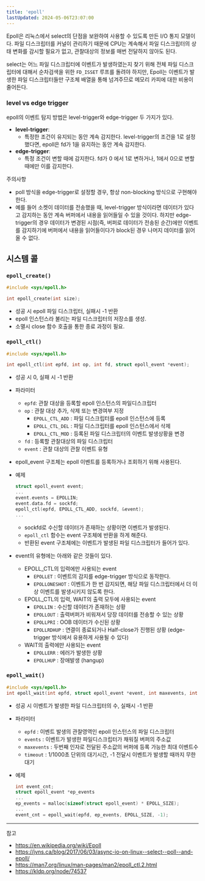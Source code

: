 ```yaml
---
title: 'epoll'
lastUpdated: 2024-05-06T23:07:00
---
```


Epoll은 리눅스에서 select의 단점을 보완하여 사용할 수 있도록 만든 I/O 통지 모델이다. 파일 디스크립터를 커널이 관리하기 때문에 CPU는 계속해서 파일 디스크립터의 상태 변화를 감시할 필요가 없고, 관찰대상의 정보를 매번 전달하지 않아도 된다.

select는 어느 파일 디스크립터에 이벤트가 발생하였는지 찾기 위해 전체 파일 디스크립터에 대해서 순차검색을 위한 `FD_ISSET` 루프를 돌려야 하지만, Epoll는 이벤트가 발생한 파일 디스크립터들만 구조체 배열을 통해 넘겨주므로 메모리 카피에 대한 비용이 줄어든다. 

### level vs edge trigger

epoll의 이벤트 탐지 방법은 level-trigger와 edge-trigger 두 가지가 있다. 

- **level-trigger**:
  - 특정한 조건이 유지되는 동안 계속 감지한다. level-trigger의 조건을 1로 설정했다면, epoll은 fd가 1을 유지하는 동안 계속 감지한다. 
- **edge-trigger**:
  - 특정 조건이 변할 때에 감지한다. fd가 0 에서 1로 변하거나, 1에서 0으로 변할 때에만 이를 감지한다.

주의사항
- poll 방식을 edge-trigger로 설정할 경우, 항상 non-blocking 방식으로 구현해야 한다. 
- 예를 들어 소켓이 데이터를 전송했을 때, level-trigger 방식이라면 데이터가 있다고 감지하는 동안 계속 버퍼에서 내용을 읽어들일 수 있을 것이다. 하지만 edge-trigger의 경우 데이터가 변경된 시점(즉, 버퍼로 데이터가 전송된 순간)에만 이벤트를 감지하기에 버퍼에서 내용을 읽어들이다가 block된 경우 나머지 데이터를 읽어올 수 없다.

## 시스템 콜

### `epoll_create()`

```c
#include <sys/epoll.h>

int epoll_create(int size);
```

- 성공 시 epoll 파일 디스크립터, 실패시 -1 반환
- epoll 인스턴스라 불리는 파일 디스크립터의 저장소를 생성.
- 소멸시 close 함수 호출을 통한 종료 과정이 필요.

### `epoll_ctl()`
 
```c
#include <sys/epoll.h>

int epoll_ctl(int epfd, int op, int fd, struct epoll_event *event);
```

- 성공 시 0, 실패 시 -1 반환
- 파라미터
    - `epfd`: 관찰 대상을 등록할 epoll 인스턴스의 파일디스크립터
    - `op` : 관찰 대상 추가, 삭제 또는 변경여부 지정
        - `EPOLL_CTL_ADD` : 파일 디스크립터를 epoll 인스턴스에 등록
        - `EPOLL_CTL_DEL` : 파일 디스크립터를 epoll 인스턴스에서 삭제
        - `EPOLL_CTL_MOD` : 등록된 파일 디스크립터의 이벤트 발생상황을 변경
    - `fd` : 등록할 관찰대상의 파일 디스크립터
    - `event` : 관찰 대상의 관찰 이벤트 유형


- epoll_event 구조체는 epoll 이벤트를 등록하거나 조회하기 위해 사용된다.
- 예제

    ```c
    struct epoll_event event;
    ...
    event.events = EPOLLIN;
    event.data.fd = sockfd;
    epoll_ctl(epfd, EPOLL_CTL_ADD, sockfd, &event);
    ...
    ```

    - sockfd로 수신할 데이터가 존재하는 상황이면 이벤트가 발생된다.
    - `epoll_ctl` 함수는 event 구조체에 반환을 하게 해준다.
    - 반환된 event 구조체에는 이벤트가 발생된 파일 디스크립터가 들어가 있다.

- event의 유형에는 아래와 같은 것들이 있다.
  - EPOLL_CTL의 입력에만 사용되는 event
    - `EPOLLET` : 이벤트의 감지를 edge-trigger 방식으로 동작한다.
    - `EPOLLONESHOT` : 이벤트가 한 번 감지되면, 해당 파일 디스크립터에서 더 이상 이벤트를 발생시키지 않도록 한다.
  - EPOLL_CTL의 입력, WAIT의 출력 모두에 사용되는 event
    - `EPOLLIN` : 수신할 데이터가 존재하는 상황  
    - `EPOLLOUT` : 출력버퍼가 비워져서 당장 데이터를 전송할 수 있는 상황  
    - `EPOLLPRI` : OOB 데이터가 수신된 상황  
    - `EPOLLRDHUP` : 연결이 종료되거나 Half-close가 진행된 상황 (edge-trigger 방식에서 유용하게 사용될 수 있다) 
  - WAIT의 출력에만 사용되는 event
    - `EPOLLERR` : 에러가 발생한 상황  
    - `EPOLLHUP` : 장애발생 (hangup)  

### `epoll_wait()`

```c
#include <sys/epoll.h>
int epoll_wait(int epfd, struct epoll_event *event, int maxevents, int timeout);
```

- 성공 시 이벤트가 발생한 파일 디스크립터의 수, 실패시 -1 반환
- 파라미터
  - `epfd` : 이벤트 발생의 관찰영역인 epoll 인스턴스의 파일 디스크립터
  - `events` : 이벤트가 발생한 파일디스크립터가 채워질 버퍼의 주소값
  - `maxevents` : 두번째 인자로 전달된 주소값의 버퍼에 등록 가능한 최대 이벤트수
  - `timeout` : 1/1000초 단위의 대기시간, -1 전달시 이벤트가 발생할 때까지 무한대기

 
- 예제
  
    ```c
    int event_cnt;
    struct epoll_event *ep_events
    ...
    ep_events = malloc(sizeof(struct epoll_event) * EPOLL_SIZE);
    ...
    event_cnt = epoll_wait(epfd, ep_events, EPOLL_SIZE, -1);
    ```

---
참고
- https://en.wikipedia.org/wiki/Epoll
- https://jvns.ca/blog/2017/06/03/async-io-on-linux--select--poll--and-epoll/
- https://man7.org/linux/man-pages/man2/epoll_ctl.2.html
- https://kldp.org/node/74537